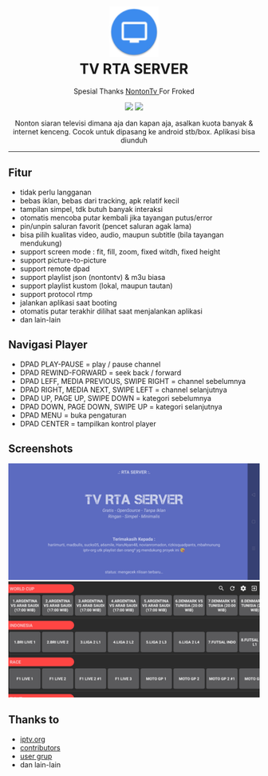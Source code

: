 <h1 align="center">
  <img src="./Assets/icon.png" alt="Icon" width="100">
  <br>TV RTA SERVER<br>
</h1>

 <p align="center">
  Spesial Thanks <a href="https://github.com/hariimurti/NontonTV" target="_blank"> NontonTv </a> For Froked

  <p align="center">
    <img src="https://img.shields.io/badge/Release Version-v1.1-blue.svg">
  </a>
  <a target="_blank" href="https://github.com/rizkisquadpants/TvRTAServer/releases">
    <img src="https://img.shields.io/badge/Download-Klik Disini-darkgreen.svg">
  </a>
  </p>
  

<p align="center">
Nonton siaran televisi dimana aja dan kapan aja, asalkan kuota banyak & internet kenceng. Cocok untuk dipasang ke android stb/box. Aplikasi bisa diunduh
</p>

----
## Fitur
- tidak perlu langganan
- bebas iklan, bebas dari tracking, apk relatif kecil
- tampilan simpel, tdk butuh banyak interaksi
- otomatis mencoba putar kembali jika tayangan putus/error
- pin/unpin saluran favorit (pencet saluran agak lama)
- bisa pilih kualitas video, audio, maupun subtitle (bila tayangan mendukung)
- support screen mode : fit, fill, zoom, fixed witdh, fixed height
- support picture-to-picture
- support remote dpad
- support playlist json (nontontv) & m3u biasa
- support playlist kustom (lokal, maupun tautan)
- support protocol rtmp
- jalankan aplikasi saat booting
- otomatis putar terakhir dilihat saat menjalankan aplikasi
- dan lain-lain


## Navigasi Player
- DPAD PLAY-PAUSE = play / pause channel
- DPAD REWIND-FORWARD = seek back / forward
- DPAD LEFF, MEDIA PREVIOUS, SWIPE RIGHT = channel sebelumnya
- DPAD RIGHT, MEDIA NEXT, SWIPE LEFT = channel selanjutnya
- DPAD UP, PAGE UP, SWIPE DOWN = kategori sebelumnya
- DPAD DOWN, PAGE DOWN, SWIPE UP = kategori selanjutnya
- DPAD MENU = buka pengaturan
- DPAD CENTER = tampilkan kontrol player


## Screenshots

<img src="./Assets/Splash.jpg">
<img src="./Assets/Main.jpg">


## Thanks to
- [iptv.org](https://github.com/iptv-org/iptv)
- [contributors](../../graphs/contributors)
- [user grup](https://t.me/paijemdev)
- dan lain-lain
